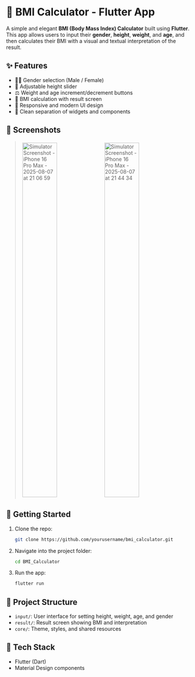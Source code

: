 # 🧮 BMI Calculator - Flutter App

A simple and elegant **BMI (Body Mass Index) Calculator** built using **Flutter**. This app allows users to input their **gender**, **height**, **weight**, and **age**, and then calculates their BMI with a visual and textual interpretation of the result.

## ✨ Features

- 👦🏻 Gender selection (Male / Female)
- 📏 Adjustable height slider
- ⚖️ Weight and age increment/decrement buttons
- 🧠 BMI calculation with result screen
- 📱 Responsive and modern UI design
- 🎨 Clean separation of widgets and components

## 📸 Screenshots

> <img width="45%" height="960" style="margin:1%" alt="Simulator Screenshot - iPhone 16 Pro Max - 2025-08-07 at 21 06 59" src="https://github.com/user-attachments/assets/cfc05c06-da62-4138-8324-419a74a0b041" /> <img style="margin:1%" width="45%" height="960" alt="Simulator Screenshot - iPhone 16 Pro Max - 2025-08-07 at 21 44 34" src="https://github.com/user-attachments/assets/93a3a737-dd76-49e2-89a8-e9100e9a1004" />



## 🚀 Getting Started

1. Clone the repo:
   ```bash
   git clone https://github.com/yourusername/bmi_calculator.git
   ```
2. Navigate into the project folder:
   ```bash
   cd BMI_Calculator
   ```
3. Run the app:
   ```bash
   flutter run
   ```

## 📂 Project Structure

- `input/`: User interface for setting height, weight, age, and gender
- `result/`: Result screen showing BMI and interpretation
- `core/`: Theme, styles, and shared resources

## 📌 Tech Stack

- Flutter (Dart)
- Material Design components
